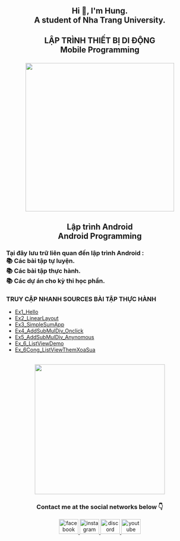 <h2 align="center">Hi 👋, I'm Hung. <br>A student of Nha Trang University.</h2>

###

<h2 align="center">LẬP TRÌNH THIẾT BỊ DI ĐỘNG<br>Mobile Programming</h2>

###

<div align="center">
  <img height="400" src="https://proeffico.com/wp-content/uploads/2023/10/app-development-1.gif"  />
</div>

<h2 align="center">Lập trình Android<br>Android Programming</h2>

###

<h3 align="left">Tại đây lưu trữ liên quan đến lập trình Android :<br>📚 Các bài tập tự luyện.<br>📚 Các bài tập thực hành.<br>📚 Các dự án cho kỳ thi học phần.</h3>

<h3 align="left">TRUY CẬP NHANH SOURCES BÀI TẬP THỰC HÀNH</h3>

<ul>
  <li>
    <a href = "https://github.com/hungnguyen2912003/63132095-AndroidProgramming/tree/main/Ex1_Hello/app/src/main">Ex1_Hello</a>
  </li>
    <li>
    <a href = "https://github.com/hungnguyen2912003/63132095-AndroidProgramming/tree/main/Ex2_LinearLayout/app/src/main">Ex2_LinearLayout</a>
  </li>
    <li>
    <a href = "https://github.com/hungnguyen2912003/63132095-AndroidProgramming/tree/main/Ex3_SimpleSumApp/app/src/main">Ex3_SimpleSumApp</a>
  </li>
      <li>
    <a href = "https://github.com/hungnguyen2912003/63132095-AndroidProgramming/tree/main/Ex4_AddSubMulDiv_Onclick/app/src/main">Ex4_AddSubMulDiv_Onclick</a>
  </li>
      <li>
    <a href = "https://github.com/hungnguyen2912003/63132095-AndroidProgramming/tree/main/Ex5_AddSubMulDiv_Anynomous/app/src/main">Ex5_AddSubMulDiv_Anynomous</a>
  </li>
      <li>
    <a href = "https://github.com/hungnguyen2912003/63132095-AndroidProgramming/tree/main/Ex_6_ListViewDemo/app/src/main">Ex_6_ListViewDemo</a>
  </li>
  <li>
    <a href = "https://github.com/hungnguyen2912003/63132095-AndroidProgramming/tree/main/Ex_6Cong_ListViewThemXoaSua/app/src/main">Ex_6Cong_ListViewThemXoaSua</a>
  </li>
</ul>


<br clear="both">

<div align="center">
  <img height="350" src="https://i.makeagif.com/media/8-29-2016/NaroBk.gif"  />
</div>

###

<h3 align="center">Contact me at the social networks below 👇</h3>

<div align="center">
  <a href="https://www.facebook.com/bocutiee" target="_blank">
    <img src="https://raw.githubusercontent.com/maurodesouza/profile-readme-generator/master/src/assets/icons/social/facebook/default.svg" width="52" height="40" alt="facebook logo"  />
  </a>
  <a href="https://www.instagram.com/bocutee_2901_/" target="_blank">
    <img src="https://raw.githubusercontent.com/maurodesouza/profile-readme-generator/master/src/assets/icons/social/instagram/default.svg" width="52" height="40" alt="instagram logo"  />
  </a>
  <a href="https://discordapp.com/users/685765889613889548" target="_blank">
    <img src="https://raw.githubusercontent.com/maurodesouza/profile-readme-generator/master/src/assets/icons/social/discord/default.svg" width="52" height="40" alt="discord logo"  />
  </a>
  <a href="http://www.youtube.com/@HungNguyen-ye8fe" target="_blank">
    <img src="https://raw.githubusercontent.com/maurodesouza/profile-readme-generator/master/src/assets/icons/social/youtube/default.svg" width="52" height="40" alt="youtube logo"  />
  </a>
</div>

###
